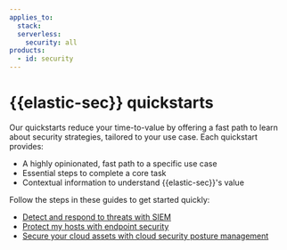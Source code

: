 ```yaml
---
applies_to:
  stack:
  serverless: 
    security: all
products:
  - id: security
---
```


# {{elastic-sec}} quickstarts

Our quickstarts reduce your time-to-value by offering a fast path to learn about security strategies, tailored to your use case.
Each quickstart provides:

- A highly opinionated, fast path to a specific use case
- Essential steps to complete a core task
- Contextual information to understand {{elastic-sec}}'s value 

Follow the steps in these guides to get started quickly:

- [Detect and respond to threats with SIEM](/solutions/security/get-started/get-started-detect-with-siem.md)
- [Protect my hosts with endpoint security](/solutions/security/get-started/get-started-endpoint-security.md)
- [Secure your cloud assets with cloud security posture management](/solutions/security/get-started/get-started-cloud-security.md)